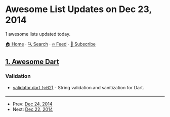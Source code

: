 # Awesome List Updates on Dec 23, 2014

1 awesome lists updated today.

[🏠 Home](/README.md) · [🔍 Search](https://www.trackawesomelist.com/search/) · [🔥 Feed](https://www.trackawesomelist.com/rss.xml) · [📮 Subscribe](https://trackawesomelist.us17.list-manage.com/subscribe?u=d2f0117aa829c83a63ec63c2f&id=36a103854c)



## [1. Awesome Dart](/content/yissachar/awesome-dart/README.md)

### Validation

*   [validator.dart (⭐62)](https://github.com/karan/validator.dart) - String validation and sanitization for Dart.

---

- Prev: [Dec 24, 2014](/content/2014/12/24/README.md)
- Next: [Dec 22, 2014](/content/2014/12/22/README.md)
